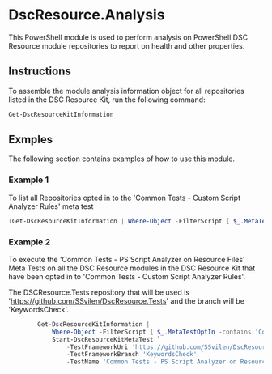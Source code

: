 # DscResource.Analysis

This PowerShell module is used to perform analysis on PowerShell DSC Resource module repositories to
report on health and other properties.

## Instructions

To assemble the module analysis information object for all repositories listed in the DSC Resource
Kit, run the following command:

```powershell
Get-DscResourceKitInformation
```

## Exmples

The following section contains examples of how to use this module.

### Example 1

To list all Repositories opted in to the 'Common Tests - Custom Script Analyzer Rules'
meta test

```powershell
(Get-DscResourceKitInformation | Where-Object -FilterScript { $_.MetaTestOptIn -contains 'Common Tests - Custom Script Analyzer Rules' }).Name
```

### Example 2

To execute the 'Common Tests - PS Script Analyzer on Resource Files' Meta
Tests on all the DSC Resource modules in the DSC Resource Kit that have
been opted in to 'Common Tests - Custom Script Analyzer Rules'.

The DSCResource.Tests repository that will be used is
'https://github.com/SSvilen/DscResource.Tests' and the branch will be
'KeywordsCheck'.

```powershell
        Get-DscResourceKitInformation |
            Where-Object -FilterScript { $_.MetaTestOptIn -contains 'Common Tests - Custom Script Analyzer Rules' } |
            Start-DscResourceKitMetaTest `
                -TestFrameworkUri 'https://github.com/SSvilen/DscResource.Tests' `
                -TestFrameworkBranch 'KeywordsCheck' `
                -TestName 'Common Tests - PS Script Analyzer on Resource Files'
```
